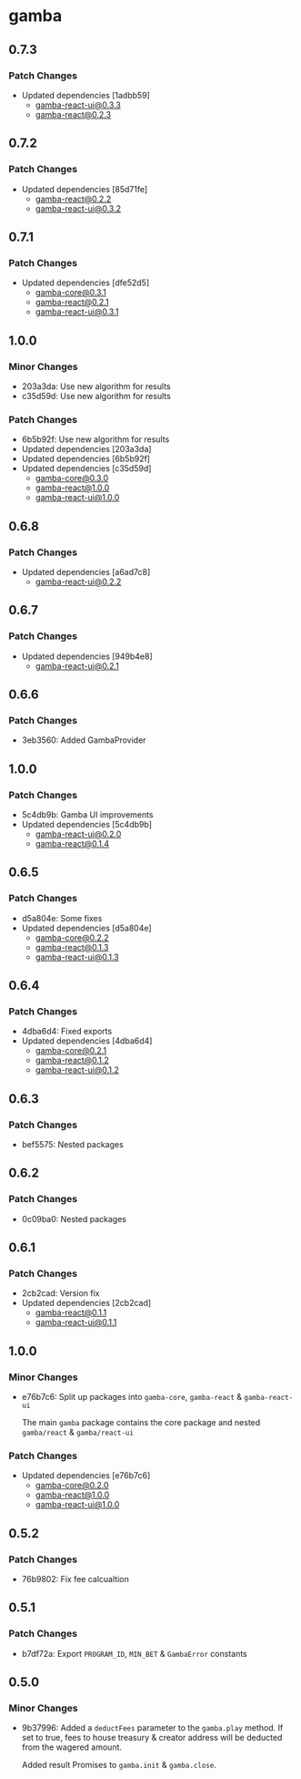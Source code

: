 # gamba

## 0.7.3

### Patch Changes

- Updated dependencies [1adbb59]
  - gamba-react-ui@0.3.3
  - gamba-react@0.2.3

## 0.7.2

### Patch Changes

- Updated dependencies [85d71fe]
  - gamba-react@0.2.2
  - gamba-react-ui@0.3.2

## 0.7.1

### Patch Changes

- Updated dependencies [dfe52d5]
  - gamba-core@0.3.1
  - gamba-react@0.2.1
  - gamba-react-ui@0.3.1

## 1.0.0

### Minor Changes

- 203a3da: Use new algorithm for results
- c35d59d: Use new algorithm for results

### Patch Changes

- 6b5b92f: Use new algorithm for results
- Updated dependencies [203a3da]
- Updated dependencies [6b5b92f]
- Updated dependencies [c35d59d]
  - gamba-core@0.3.0
  - gamba-react@1.0.0
  - gamba-react-ui@1.0.0

## 0.6.8

### Patch Changes

- Updated dependencies [a6ad7c8]
  - gamba-react-ui@0.2.2

## 0.6.7

### Patch Changes

- Updated dependencies [949b4e8]
  - gamba-react-ui@0.2.1

## 0.6.6

### Patch Changes

- 3eb3560: Added GambaProvider

## 1.0.0

### Patch Changes

- 5c4db9b: Gamba UI improvements
- Updated dependencies [5c4db9b]
  - gamba-react-ui@0.2.0
  - gamba-react@0.1.4

## 0.6.5

### Patch Changes

- d5a804e: Some fixes
- Updated dependencies [d5a804e]
  - gamba-core@0.2.2
  - gamba-react@0.1.3
  - gamba-react-ui@0.1.3

## 0.6.4

### Patch Changes

- 4dba6d4: Fixed exports
- Updated dependencies [4dba6d4]
  - gamba-core@0.2.1
  - gamba-react@0.1.2
  - gamba-react-ui@0.1.2

## 0.6.3

### Patch Changes

- bef5575: Nested packages

## 0.6.2

### Patch Changes

- 0c09ba0: Nested packages

## 0.6.1

### Patch Changes

- 2cb2cad: Version fix
- Updated dependencies [2cb2cad]
  - gamba-react@0.1.1
  - gamba-react-ui@0.1.1

## 1.0.0

### Minor Changes

- e76b7c6: Split up packages into `gamba-core`, `gamba-react` & `gamba-react-ui`

  The main `gamba` package contains the core package and nested `gamba/react` & `gamba/react-ui`

### Patch Changes

- Updated dependencies [e76b7c6]
  - gamba-core@0.2.0
  - gamba-react@1.0.0
  - gamba-react-ui@1.0.0

## 0.5.2

### Patch Changes

- 76b9802: Fix fee calcualtion

## 0.5.1

### Patch Changes

- b7df72a: Export `PROGRAM_ID`, `MIN_BET` & `GambaError` constants

## 0.5.0

### Minor Changes

- 9b37996: Added a `deductFees` parameter to the `gamba.play` method. If set to true, fees to house treasury & creator address will be deducted from the wagered amount.

  Added result Promises to `gamba.init` & `gamba.close`.
